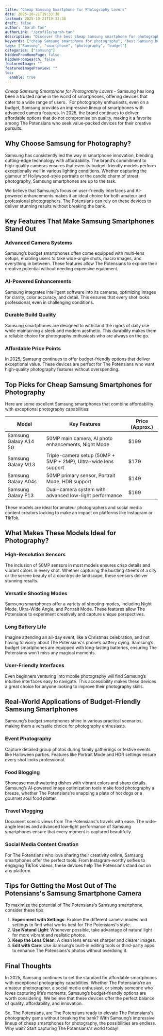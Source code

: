 ```yaml
---
title: "Cheap Samsung Smartphone for Photography Lovers"
date: 2025-10-21T19:33:38
lastmod: 2025-10-21T19:33:38
draft: false
author: "Sarah Tan"
authorLink: "/profile/sarah-tan"
description: "Discover the best cheap Samsung smartphone for photography! Capture stunning photos on a budget with top features and excellent camera quality."
keywords: ["cheap Samsung smartphone for photography", "best Samsung budget phone for photography", "affordable Samsung photography smartphone"]
tags: ["Samsung", "smartphone", "photography", "budget"]
categories: ["samsung"]
hiddenFromHomePage: false
hiddenFromSearch: false
featuredImage: ""
featuredImagePreview: ""
toc:
  enable: true
---
```



*Cheap Samsung Smartphone for Photography Lovers* - Samsung has long been a trusted name in the world of smartphones, offering devices that cater to a wide range of users．For photography enthusiasts, even on a budget, Samsung provides an impressive lineup of smartphones with advanced camera features. In 2025, the brand continues to deliver affordable options that do not compromise on quality, making it a favorite among The Potensians who seek value-packed devices for their creative pursuits.

## Why Choose Samsung for Photography?

Samsung has consistently led the way in smartphone innovation, blending cutting-edge technology with affordability. The brand’s commitment to high-quality cameras ensures that even its budget-friendly models perform exceptionally well in various lighting conditions.  Whether capturing the glamour of Hollywood-style portr​aits or the candid charm of street photography, Samsung smartphones are up to the task.

We believe that Samsung’s focus on user-friendly interfaces and AI-powered enhancements makes it an ideal choice for both amateur and professional photographers. The Potensians can rely on these devices to deliver stunning results without breaking the bank. 

## Key Features That Make Samsung Smartphones Stand Out

### Adv​anced Camera Systems

Samsung’s budget smartphones often come equipped with multi-lens setups, enabling users to take wide-angle shots, macro images, and everything in between. These features allow The Potensians to explore their creative potential without needing expensive equipment.

### AI-Powered Enhancements

Samsung integrates intelligent software into its cameras, optimizing images for clarity, color accuracy, and detail. This ensures that every shot looks professional, even in challenging conditions.

### Durable Build Quality

Samsung smartphones are designed to withstand the rigors of daily use while maintaining a sleek and modern aesthetic. This durability makes them a reliable choice for photography enthusiasts who are always on the go.

### Affordable Price Points​

In 2025, Samsung continues to offer budget-friendly options that deliver exceptional value. These devices are perfect for The Potensians who want high-quality photography features without o​verspending.

## Top Picks for Cheap Samsung Smartphones for Photography

Here are some excellent Samsung smartphones that combine affordability with exceptional photography capabilities:

<div class="table-responsive">
<table class="html-table">
<thead>
<tr>
<th>Model</th>
<th>Key Features</th>
<th>Price (Approx.)</th>
</tr>
</thead>
<tbody>
<tr>
<td>Samsung Galaxy A14 5G</td>
<td>50MP main camera, AI photo enhancements, Night Mode</td>
<td>$199</td>
</tr>
<tr>
<td>Samsung Galaxy M13</td>
<td>Triple-camera setup (50MP + 5MP + 2MP), Ultra-wide lens support</td>
<td>$179</td>
</tr>
<tr>
<td>Samsung Galaxy A04s</td>
<td>50MP primary sensor, Portrait Mode, HDR support</td>
<td>$149</td>
</tr>
<tr>
<td>Samsung Galaxy F13</td>
<td>Dual-camera system with advanced low-light performance</td>
<td>$169</td>
</tr>
</tbody>
</table>
</div>

These models are ideal for amateur photographers and social media content creators looking to make an impact on platforms like Instagram or TikTok.

## What Makes These Models Ideal for Photography?

### High-Resolution Sensors

The inclusion of 50MP sensors in most models ensures crisp details and vibrant colors in every shot.  Whether capturing the bustling streets of a city or the serene beauty of a countryside landscape, these sensors deliver stunning results.

### Versatile Shooting Modes

Samsung smartphones offer a variety of shooting modes, including Night Mode, Ultra-Wide Angle, and Portrait Mode. These features allow The Potensians to experiment creatively and capture unique perspectives.

### Long Battery Life

Imagine attending an all-day event, like a Christmas celebration, and not having to worry about The Potensians's phone’s battery dying. Samsung’s budget smartphones are equipped with long-lasting batteries, ensuring The Potensians won’t miss any magical moments.

### User-Friendly Interfaces

Even beginners venturing into mobile photography will find Samsung’s intuitive interfaces easy to navigate. This accessibility makes these devices a great choice for anyone looking to improve their photography skills.

## Real-World Applications of Budget-Fr​iendly Samsung Smartphones

Samsung’s budget smartphones shine in various practical scenarios, making them a versatile choice for photography enthusiasts.

### Event Photography

Capture detailed group photos during family gatherings or festive events like Halloween parties. Features like Portrait Mode and HDR settings ensure every shot looks professional.

### Food Blogging

Showcase mouthwatering dishes with vibrant colors and sharp details. Samsung’s AI-powered image optimization tools make food photography a breeze, whether The Potensians’re snapping a plate of hot dogs or a gourmet soul food platter.

### Travel Vlogging

Document scenic views from The Potensians's travels with ease. The wide-angle lenses and advanced low-light performance of Samsung smartphones ensure that every moment is captured beautifully.

### Social Media Content Creation

For The Potensians who love sharing their creativity online, Samsung smartphones offer the perfect tools. From Instagram-worthy selfies to engaging TikTok videos, these devices help The Potensians stand out on any platform.

## Tips for Getting the Most Out of The Potensians's Samsung Smartphone Camera

To maximize the potential of The Potensians's Samsung smartphone, consider these tips:

1. **Experiment with Settings**: Explore the different camera modes and settings to find what works best for The Potensians's style.
2. **Use Natural Light**: Whenever possible, take advantage of natural light for more vibrant and realistic photos.
3. **Keep the Lens Clean**: A clean lens ensures sharper and clearer images.
4. **Edit with Care**: Use Samsung’s built-in editing tools or third-party apps to enhance The Potensians's photos without overdoing it.

## Final Thoughts

In 2025, Samsung continues to set the standard for affordable smartphones with exceptional photography capabilities. Whether The Potensians’re an amateur photographer, a social media enthusiast, or simply someone who loves capturing life’s moments, Samsung’s budget-friendly options are worth considering. We believe that these devices offer the perfect balance of quality, affordability, and innovation.

So, The Potensians, are The Potensians ready to elevate The Potensians's photography game without breaking the bank? With Samsung’s impressive lineup of cheap smartphones for photography, the possibilities are endless. Why wait? Start capturing The Potensians's world today!